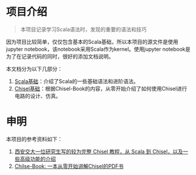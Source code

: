 # 项目介绍
> 本项目记录学习Scala语法时，发现的重要的语法和技巧

因为项目比较简单，仅仅包含基本的Scala基础，所以本项目的源文件是使用jupyter notebook，该notebook采用Scala作为kernel。使用jupyter notebook是为了在记录代码的同时，很好的添加文档说明。

本文档分为以下几部分：
1. [Scala基础](https://github.com/timemeansalot/FAST_INTR_CPU/tree/main/ScalaPractice)：介绍了Scala的一些基础语法和进阶语法。
2. [Chisel基础]()：根据Chisel-Book的内容，从零开始介绍了如何使用Chisel进行电路的设计、仿真。

# 申明
本项目的参考资料如下：
1. [西安交大一位研究生写的较为完整 Chisel 教程，从 Scala 到 Chisel，以及一些高级功能的介绍](https://blog.csdn.net/qq_34291505/article/details/86744581)
2. [Chilse-Book: 一本从零开始讲解Chisel的PDF书](http://www.imm.dtu.dk/~masca/chisel-book.pdf)
